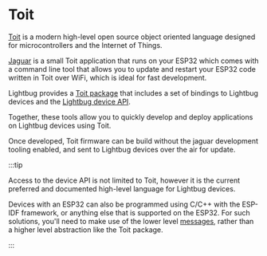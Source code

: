 # Toit

[Toit](https://toitlang.org/) is a modern high-level open source object oriented language designed for microcontrollers and the Internet of Things.

[Jaguar](https://github.com/toitlang/jaguar) is a small Toit application that runs on your ESP32 which comes with a command line tool that allows you to update and restart your ESP32 code written in Toit over WiFi, which is ideal for fast development.

Lightbug provides a [Toit package](https://pkg.toit.io/package/github.com%2Flightbug-io%2Ftoit-lightbug) that includes a set of bindings to Lightbug devices and the [Lightbug device API](./../../).

Together, these tools allow you to quickly develop and deploy applications on Lightbug devices using Toit.

Once developed, Toit firmware can be build without the jaguar development tooling enabled, and sent to Lightbug devices over the air for update.

:::tip

Access to the device API is not limited to Toit, however it is the current preferred and documented high-level language for Lightbug devices.

Devices with an ESP32 can also be programmed using C/C++ with the ESP-IDF framework, or anything else that is supported on the ESP32. For such solutions, you'll need to make use of the lower level [messages](./../../messages/), rather than a higher level abstraction like the Toit package.

:::
